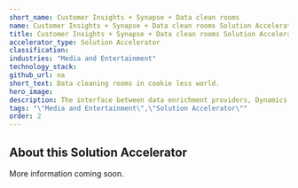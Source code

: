```yaml
---
short_name: Customer Insights + Synapse + Data clean rooms
name: Customer Insights + Synapse + Data clean rooms Solution Accelerator
title: Customer Insights + Synapse + Data clean rooms Solution Accelerator
accelerator_type: Solution Accelerator
classification: 
industries: "Media and Entertainment"
technology_stack: 
github_url: na
short_text: Data cleaning rooms in cookie less world.
hero_image: 
description: The interface between data enrichment providers, Dynamics CI as store for Customer 360, Synapse as the analytics platform for Customer and other domain datasets. The role Synapse analytics play in Data cleaning rooms in cookie less world. 
tags: "\"Media and Entertainment\",\"Solution Accelerator\""
order: 2
---
```

## About this Solution Accelerator

More information coming soon.
